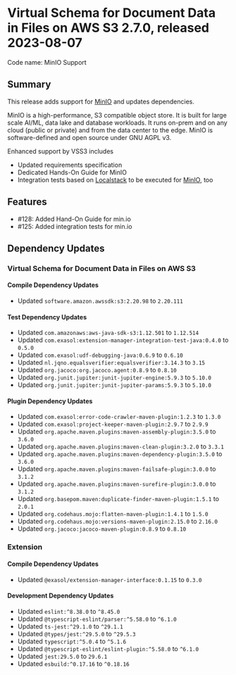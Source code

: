 # Virtual Schema for Document Data in Files on AWS S3 2.7.0, released 2023-08-07

Code name: MinIO Support

## Summary

This release adds support for [MinIO](https://min.io) and updates dependencies.

MinIO is a high-performance, S3 compatible object store. It is built for large scale AI/ML, data lake and database workloads. It runs on-prem and on any cloud (public or private) and from the data center to the edge. MinIO is software-defined and open source under GNU AGPL v3.

Enhanced support by VSS3 includes
* Updated requirements specification
* Dedicated Hands-On Guide for MinIO
* Integration tests based on [Localstack](https://github.com/localstack/localstack) to be executed for [MinIO](https://min.io), too

## Features

* #128: Added Hand-On Guide for min.io
* #125: Added integration tests for min.io

## Dependency Updates

### Virtual Schema for Document Data in Files on AWS S3

#### Compile Dependency Updates

* Updated `software.amazon.awssdk:s3:2.20.98` to `2.20.111`

#### Test Dependency Updates

* Updated `com.amazonaws:aws-java-sdk-s3:1.12.501` to `1.12.514`
* Updated `com.exasol:extension-manager-integration-test-java:0.4.0` to `0.5.0`
* Updated `com.exasol:udf-debugging-java:0.6.9` to `0.6.10`
* Updated `nl.jqno.equalsverifier:equalsverifier:3.14.3` to `3.15`
* Updated `org.jacoco:org.jacoco.agent:0.8.9` to `0.8.10`
* Updated `org.junit.jupiter:junit-jupiter-engine:5.9.3` to `5.10.0`
* Updated `org.junit.jupiter:junit-jupiter-params:5.9.3` to `5.10.0`

#### Plugin Dependency Updates

* Updated `com.exasol:error-code-crawler-maven-plugin:1.2.3` to `1.3.0`
* Updated `com.exasol:project-keeper-maven-plugin:2.9.7` to `2.9.9`
* Updated `org.apache.maven.plugins:maven-assembly-plugin:3.5.0` to `3.6.0`
* Updated `org.apache.maven.plugins:maven-clean-plugin:3.2.0` to `3.3.1`
* Updated `org.apache.maven.plugins:maven-dependency-plugin:3.5.0` to `3.6.0`
* Updated `org.apache.maven.plugins:maven-failsafe-plugin:3.0.0` to `3.1.2`
* Updated `org.apache.maven.plugins:maven-surefire-plugin:3.0.0` to `3.1.2`
* Updated `org.basepom.maven:duplicate-finder-maven-plugin:1.5.1` to `2.0.1`
* Updated `org.codehaus.mojo:flatten-maven-plugin:1.4.1` to `1.5.0`
* Updated `org.codehaus.mojo:versions-maven-plugin:2.15.0` to `2.16.0`
* Updated `org.jacoco:jacoco-maven-plugin:0.8.9` to `0.8.10`

### Extension

#### Compile Dependency Updates

* Updated `@exasol/extension-manager-interface:0.1.15` to `0.3.0`

#### Development Dependency Updates

* Updated `eslint:^8.38.0` to `^8.45.0`
* Updated `@typescript-eslint/parser:^5.58.0` to `^6.1.0`
* Updated `ts-jest:^29.1.0` to `^29.1.1`
* Updated `@types/jest:^29.5.0` to `^29.5.3`
* Updated `typescript:^5.0.4` to `^5.1.6`
* Updated `@typescript-eslint/eslint-plugin:^5.58.0` to `^6.1.0`
* Updated `jest:29.5.0` to `29.6.1`
* Updated `esbuild:^0.17.16` to `^0.18.16`

